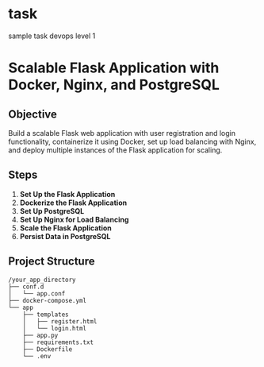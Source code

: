 # task
sample task devops level 1
# Scalable Flask Application with Docker, Nginx, and PostgreSQL

## Objective

Build a scalable Flask web application with user registration and login functionality, containerize it using Docker, set up load balancing with Nginx, and deploy multiple instances of the Flask application for scaling.

## Steps

1. **Set Up the Flask Application**
2. **Dockerize the Flask Application**
3. **Set Up PostgreSQL**
4. **Set Up Nginx for Load Balancing**
5. **Scale the Flask Application**
6. **Persist Data in PostgreSQL**

## Project Structure

```
/your_app_directory
├── conf.d
│   └── app.conf
├── docker-compose.yml
└── app
    ├── templates
    │   ├── register.html
    │   └── login.html
    ├── app.py
    ├── requirements.txt
    ├── Dockerfile
    └── .env

```
